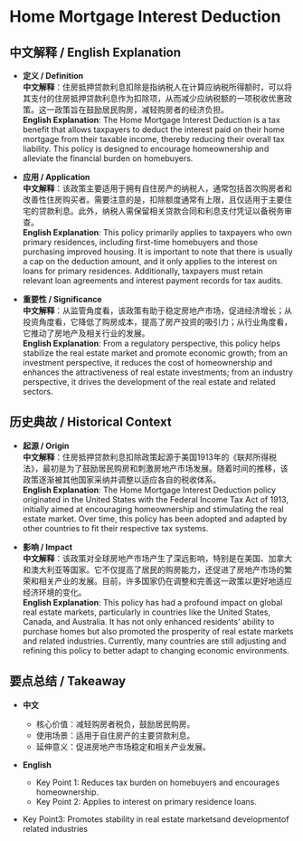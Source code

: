 # Home Mortgage Interest Deduction

## 中文解释 / English Explanation

* **定义 / Definition**  
  **中文解释**：住房抵押贷款利息扣除是指纳税人在计算应纳税所得额时，可以将其支付的住房抵押贷款利息作为扣除项，从而减少应纳税额的一项税收优惠政策。这一政策旨在鼓励居民购房，减轻购房者的经济负担。  
  **English Explanation**: The Home Mortgage Interest Deduction is a tax benefit that allows taxpayers to deduct the interest paid on their home mortgage from their taxable income, thereby reducing their overall tax liability. This policy is designed to encourage homeownership and alleviate the financial burden on homebuyers.

* **应用 / Application**  
  **中文解释**：该政策主要适用于拥有自住房产的纳税人，通常包括首次购房者和改善性住房购买者。需要注意的是，扣除额度通常有上限，且仅适用于主要住宅的贷款利息。此外，纳税人需保留相关贷款合同和利息支付凭证以备税务审查。  
  **English Explanation**: This policy primarily applies to taxpayers who own primary residences, including first-time homebuyers and those purchasing improved housing. It is important to note that there is usually a cap on the deduction amount, and it only applies to the interest on loans for primary residences. Additionally, taxpayers must retain relevant loan agreements and interest payment records for tax audits.

* **重要性 / Significance**  
  **中文解释**：从监管角度看，该政策有助于稳定房地产市场，促进经济增长；从投资角度看，它降低了购房成本，提高了房产投资的吸引力；从行业角度看，它推动了房地产及相关行业的发展。  
  **English Explanation**: From a regulatory perspective, this policy helps stabilize the real estate market and promote economic growth; from an investment perspective, it reduces the cost of homeownership and enhances the attractiveness of real estate investments; from an industry perspective, it drives the development of the real estate and related sectors.

## 历史典故 / Historical Context

* **起源 / Origin**  
  **中文解释**：住房抵押贷款利息扣除政策起源于美国1913年的《联邦所得税法》，最初是为了鼓励居民购房和刺激房地产市场发展。随着时间的推移，该政策逐渐被其他国家采纳并调整以适应各自的税收体系。  
  **English Explanation**: The Home Mortgage Interest Deduction policy originated in the United States with the Federal Income Tax Act of 1913, initially aimed at encouraging homeownership and stimulating the real estate market. Over time, this policy has been adopted and adapted by other countries to fit their respective tax systems.

* **影响 / Impact**  
  **中文解释**：该政策对全球房地产市场产生了深远影响，特别是在美国、加拿大和澳大利亚等国家。它不仅提高了居民的购房能力，还促进了房地产市场的繁荣和相关产业的发展。目前，许多国家仍在调整和完善这一政策以更好地适应经济环境的变化。  
  **English Explanation**: This policy has had a profound impact on global real estate markets, particularly in countries like the United States, Canada, and Australia. It has not only enhanced residents' ability to purchase homes but also promoted the prosperity of real estate markets and related industries. Currently, many countries are still adjusting and refining this policy to better adapt to changing economic environments.

## 要点总结 / Takeaway

* **中文**  
  - 核心价值：减轻购房者税负，鼓励居民购房。
  - 使用场景：适用于自住房产的主要贷款利息。
  - 延伸意义：促进房地产市场稳定和相关产业发展。

* **English**  
  - Key Point 1: Reduces tax burden on homebuyers and encourages homeownership.
  - Key Point 2: Applies to interest on primary residence loans.
- Key Point3: Promotes stability in real estate marketsand developmentof related industries